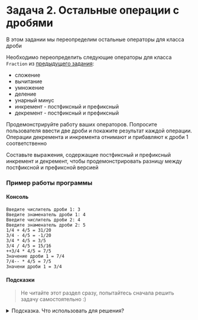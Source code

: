 # Задача 2. Остальные операции с дробями
В этом задании мы переопределим остальные операторы для класса дроби

Необходимо переопределить следующие операторы для класса `Fraction` из [предыдущего задания](../01):
 - сложение
 - вычитание
 - умножение
 - деление
 - унарный минус
 - инкремент - постфиксный и префиксный
 - декремент - постфиксный и префиксный

Продемонстрируйте работу ваших операторов. Попросите пользователя ввести две дроби и покажите результат каждой операции. Операции декремента и инкремента отнимают и прибавляют к дроби 1 соответственно

Составьте выражения, содержащие постфиксный и префиксный инкремент и декремент, чтобы продемонстрировать разницу между постфиксной и префиксной версией

### Пример работы программы
#### Консоль
```
Введите числитель дроби 1: 3
Введите знаменатель дроби 1: 4
Введите числитель дроби 2: 4
Введите знаменатель дроби 2: 5
1/4 + 4/5 = 31/20
3/4 - 4/5 = -1/20
3/4 * 4/5 = 3/5
3/4 / 4/5 = 15/16
++3/4 * 4/5 = 7/5
Значение дроби 1 = 7/4
7/4-- * 4/5 = 7/5
Значени дроби 1 = 3/4
```

#### Подсказки

> Не читайте этот раздел сразу, попытайтесь сначала решить задачу самостоятельно :)

<details>

<summary>Подсказка. Что использовать для решения?</summary>

Префиксная и постфиксная версия различаются фальшивым аргументом в постфиксной версии

Не забудьте, что две версии ведут себя по разному

Не забудьте написать код, сокращающий дроби

</details>